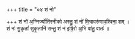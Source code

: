 +++
title = "०४ शं नो"

+++
शं नो॑ अ॒ग्निर्ज्योति॑रनीको अस्तु॒ शं नो॑ मि॒त्रावरु॑णाव॒श्विना॒ शम् ।  
शं नः॑ सु॒कृतां॑ सुकृ॒तानि॑ सन्तु॒ शं न॑ इषि॒रो अ॒भि वा॑तु॒ वातः॑ ॥